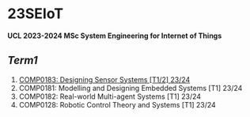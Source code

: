 # 23SEIoT
**UCL 2023-2024 MSc System Engineering for Internet of Things**
## *Term1*
  1. [COMP0183: Designing Sensor Systems [T1/2] 23/24](https://github.com/DDL-idiot/23SEIoT/tree/main/Designing%20Sensor%20Systems)
  2. COMP0181: Modelling and Designing Embedded Systems [T1] 23/24
  3. COMP0182: Real-world Multi-agent Systems [T1] 23/24
  4. COMP0128: Robotic Control Theory and Systems [T1] 23/24
